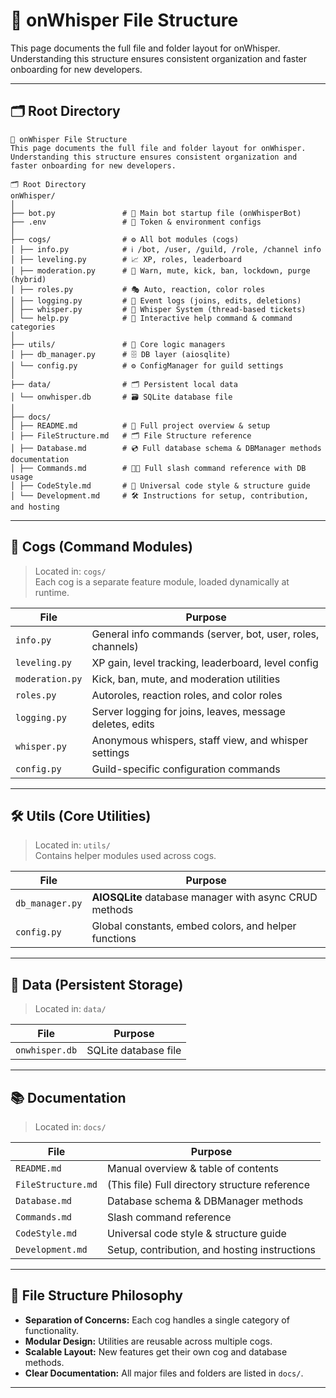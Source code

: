 # 📂 onWhisper File Structure

This page documents the full file and folder layout for onWhisper.  
Understanding this structure ensures consistent organization and faster onboarding for new developers.

---

## 🗂 Root Directory

```
📂 onWhisper File Structure  
This page documents the full file and folder layout for onWhisper.  
Understanding this structure ensures consistent organization and faster onboarding for new developers.  

🗂 Root Directory  
onWhisper/  
│  
├── bot.py               # 🚀 Main bot startup file (onWhisperBot)  
├── .env                 # 🔐 Token & environment configs  
│  
├── cogs/                # ⚙️ All bot modules (cogs)  
│ ├── info.py            # ℹ️ /bot, /user, /guild, /role, /channel info  
│ ├── leveling.py        # 📈 XP, roles, leaderboard  
│ ├── moderation.py      # 🔨 Warn, mute, kick, ban, lockdown, purge (hybrid)  
│ ├── roles.py           # 🎭 Auto, reaction, color roles  
│ ├── logging.py         # 📝 Event logs (joins, edits, deletions)  
│ ├── whisper.py         # 🤫 Whisper System (thread-based tickets)  
│ └── help.py            # 📖 Interactive help command & command categories  
│  
├── utils/               # 🧠 Core logic managers  
│ ├── db_manager.py      # 🗄️ DB layer (aiosqlite)  
│ └── config.py          # ⚙️ ConfigManager for guild settings  
│  
├── data/                # 🗂 Persistent local data  
│ └── onwhisper.db       # 🗃 SQLite database file  
│  
├── docs/  
│ ├── README.md          # 📝 Full project overview & setup  
│ ├── FileStructure.md   # 🗂 File Structure reference  
│ ├── Database.md        # 💿 Full database schema & DBManager methods documentation  
│ ├── Commands.md        # 🧑‍💻 Full slash command reference with DB usage  
│ ├── CodeStyle.md       # 🎨 Universal code style & structure guide  
│ └── Development.md     # 🛠️ Instructions for setup, contribution, and hosting  

```


---

## 📁 Cogs (Command Modules)

> Located in: `cogs/`  
> Each cog is a separate feature module, loaded dynamically at runtime.

| File | Purpose |
|------|---------|
| `info.py` | General info commands (server, bot, user, roles, channels) |
| `leveling.py` | XP gain, level tracking, leaderboard, level config |
| `moderation.py` | Kick, ban, mute, and moderation utilities |
| `roles.py` | Autoroles, reaction roles, and color roles |
| `logging.py` | Server logging for joins, leaves, message deletes, edits |
| `whisper.py` | Anonymous whispers, staff view, and whisper settings |
| `config.py` | Guild-specific configuration commands |

---

## 🛠 Utils (Core Utilities)

> Located in: `utils/`  
> Contains helper modules used across cogs.

| File | Purpose |
|------|---------|
| `db_manager.py` | **AIOSQLite** database manager with async CRUD methods |
| `config.py` | Global constants, embed colors, and helper functions |

---

## 💾 Data (Persistent Storage)

> Located in: `data/`  

| File | Purpose |
|------|---------|
| `onwhisper.db` | SQLite database file |

---

## 📚 Documentation

> Located in: `docs/`  

| File | Purpose |
|------|---------|
| `README.md` | Manual overview & table of contents |
| `FileStructure.md` | (This file) Full directory structure reference |
| `Database.md` | Database schema & DBManager methods |
| `Commands.md` | Slash command reference |
| `CodeStyle.md` | Universal code style & structure guide |
| `Development.md` | Setup, contribution, and hosting instructions |

---

## 📌 File Structure Philosophy

- **Separation of Concerns:** Each cog handles a single category of functionality.  
- **Modular Design:** Utilities are reusable across multiple cogs.  
- **Scalable Layout:** New features get their own cog and database methods.  
- **Clear Documentation:** All major files and folders are listed in `docs/`.

---


